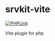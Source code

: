 # srvkit-vite

[![PHPUnit](https://github.com/rahulsharmagg/srvkit-vite/actions/workflows/phpunit.yml/badge.svg)](https://github.com/rahulsharmagg/srvkit-vite/actions/workflows/phpunit.yml)



Vite plugin for php
